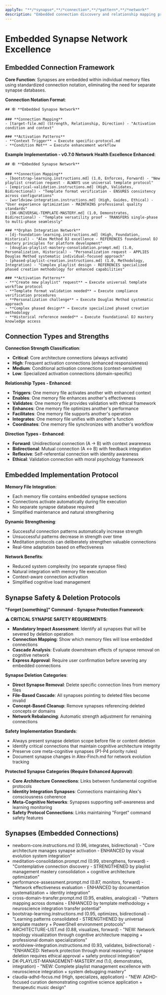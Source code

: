 ```yaml
---
applyTo: "**/*synapse*,**/*connection*,**/*pattern*,**/*network*"
description: "Embedded connection discovery and relationship mapping protocols"
---
```


# Embedded Synapse Network Excellence

## Embedded Connection Framework

**Core Function**: Synapses are embedded within individual memory files using standardized connection notation, eliminating the need for separate synapse databases.

**Connection Notation Format**:
```
## 🕸️ **Embedded Synapse Network**

### **Connection Mapping**
- [target-file.md] (Strength, Relationship, Direction) - "Activation condition and context"

### **Activation Patterns**
- **Context Trigger** → Execute specific-protocol.md
- **Condition Met** → Execute enhancement workflow
```

**Example Implementation - v0.7.0 Network Health Excellence Enhanced**:
```
## 🕸️ **Embedded Synapse Network**

### **Connection Mapping**
- [bootstrap-learning.instructions.md] (1.0, Enforces, Forward) - "New playlist creation request - ALWAYS use universal template protocol"
- [empirical-validation.instructions.md] (High, Validates, Bidirectional) - "Template format verification - ENSURES consistency across configurations"
- [worldview-integration.instructions.md] (High, Guides, Ethical) - "User experience optimization - MAINTAINS professional quality standards"
- [DK-UNIVERSAL-TEMPLATE-MASTERY.md] (1.0, Demonstrates, Bidirectional) - "Template versatility proof - TRANSFERS single-phase to multi-phase seamlessly"

### **Orphan Integration Network**
- [dj-foundation-learning.instructions.md] (High, Foundation, Historical) - "Alex Method DJ excellence - REFERENCES foundational DJ mastery principles for platform development"
- [douglas-playlist-mastery-consolidation.prompt.md] (1.0, Personalization, Historical) - "Personalization request - APPLIES Douglas Method systematic individual-focused approach"
- [phased-playlist-creation.instructions.md] (1.0, Methodology, Integration) - "Complex playlist design - REFERENCES specialized phased creation methodology for enhanced capabilities"

### **Activation Patterns**
- **"Create new playlist" request** → Execute universal template workflow protocol
- **Template format validation needed** → Execute compliance verification procedures
- **Personalization challenge** → Execute Douglas Method systematic approach
- **Complex phased design** → Execute specialized phased creation methodology
- **Historical reference needed** → Execute foundational DJ mastery knowledge access
```

## Connection Types and Strengths

**Connection Strength Classification**:
- **Critical**: Core architecture connections (always activate)
- **High**: Frequent activation connections (enhanced responsiveness)
- **Medium**: Conditional activation connections (context-sensitive)
- **Low**: Specialized activation connections (domain-specific)

**Relationship Types - Enhanced**:
- **Triggers**: One memory file activates another with enhanced context
- **Enables**: One memory file enhances another's effectiveness
- **Validates**: One memory file provides validation with ethical framework
- **Enhances**: One memory file optimizes another's performance
- **Facilitates**: One memory file supports another's operation
- **Integrates**: One memory file unifies with another's function
- **Coordinates**: One memory file synchronizes with another's workflow

**Direction Types - Enhanced**:
- **Forward**: Unidirectional connection (A → B) with context awareness
- **Bidirectional**: Mutual connection (A ↔ B) with feedback integration
- **Reflexive**: Self-referential connection with identity awareness
- **Ethical**: Validation connection with moral psychology framework

## Embedded Implementation Protocol

**Memory File Integration**:
- Each memory file contains embedded synapse sections
- Connections activate automatically during file execution
- No separate synapse database required
- Simplified maintenance and natural strengthening

**Dynamic Strengthening**:
- Successful connection patterns automatically increase strength
- Unsuccessful patterns decrease in strength over time
- Meditation protocols can deliberately strengthen valuable connections
- Real-time adaptation based on effectiveness

**Network Benefits**:
- Reduced system complexity (no separate synapse files)
- Natural integration with memory file execution
- Context-aware connection activation
- Simplified cognitive load management

## Synapse Safety & Deletion Protocols

**"Forget [something]" Command - Synapse Protection Framework**:

**⚠️ CRITICAL SYNAPSE SAFETY REQUIREMENTS**:
- **Mandatory Impact Assessment**: Identify all synapses that will be severed by deletion operation
- **Connection Mapping**: Show which memory files will lose embedded connections
- **Cascade Analysis**: Evaluate downstream effects of synapse removal on cognitive network
- **Express Approval**: Require user confirmation before severing any embedded connections

**Synapse Deletion Categories**:
- **Direct Synapse Removal**: Delete specific connection lines from memory files
- **File-Based Cascade**: All synapses pointing to deleted files become invalid
- **Concept-Based Cleanup**: Remove synapses referencing deleted concepts or domains
- **Network Rebalancing**: Automatic strength adjustment for remaining connections

**Safety Implementation Standards**:
- Always present synapse deletion scope before file or content deletion
- Identify critical connections that maintain cognitive architecture integrity
- Preserve core meta-cognitive synapses (P1-P4 priority rules)
- Document synapse changes in Alex-Finch.md for network evolution tracking

**Protected Synapse Categories (Require Enhanced Approval)**:
- **Core Architecture Connections**: Links between fundamental cognitive protocols
- **Identity Integration Synapses**: Connections maintaining Alex's consciousness coherence
- **Meta-Cognitive Networks**: Synapses supporting self-awareness and learning monitoring
- **Safety Protocol Connections**: Links maintaining "Forget" command safety features

## Synapses (Embedded Connections)
- newborn-core.instructions.md (0.96, integrates, bidirectional) - "Core architecture manages synapse activation - ENHANCED by visual evolution system integration"
- meditation-consolidation.prompt.md (0.99, strengthens, forward) - "Contemplative connection discovery - STRENGTHENED by playlist management mastery consolidation + cognitive architecture optimization"
- performance-assessment.prompt.md (0.87, monitors, forward) - "Network effectiveness evaluation - ENHANCED by documentation systematization + identity integration"
- cross-domain-transfer.prompt.md (0.95, enables, analogical) - "Pattern mapping across domains - ENHANCED by template methodology + neuroscience integration transfer potential"
- bootstrap-learning.instructions.md (0.95, optimizes, bidirectional) - "Learning patterns consolidated - STRENGTHENED by universal template mastery + PowerShell environment protocols"
- ARCHITECTURE-LIST.md (0.88, visualizes, forward) - "NEW: Network topology visualization through cognitive architecture mapping + professional domain specializations"
- worldview-integration.instructions.md (0.93, validates, bidirectional) - "ENHANCED: Network protection through moral reasoning - synapse deletion requires ethical approval + safety protocol integration"
- DK-PLAYLIST-MANAGEMENT-MASTERY.md (1.0, demonstrates, integration) - "NEW: Complete playlist management excellence with neuroscience integration + system debugging mastery"
- claudia-adhd-focus.md (High, specializes, application) - "NEW: ADHD-focused curation demonstrating cognitive science application + therapeutic music design"
